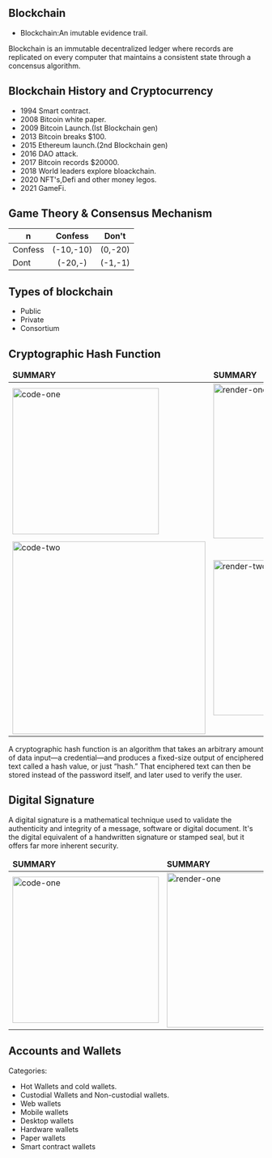 ## Blockchain

* Blockchain:An imutable evidence trail.

Blockchain is an immutable decentralized ledger where records are replicated on every computer that maintains a consistent state through a concensus algorithm.

## Blockchain History and Cryptocurrency
* 1994 Smart contract.
* 2008 Bitcoin white paper.
* 2009 Bitcoin Launch.(Ist Blockchain gen) 
* 2013 Bitcoin breaks $100.
* 2015 Ethereum launch.(2nd Blockchain gen)
* 2016 DAO attack.
* 2017 Bitcoin records $20000.
* 2018 World leaders explore bloackchain.
* 2020 NFT's,Defi and other money legos.
* 2021 GameFi.

## Game Theory & Consensus Mechanism

**n** |**Confess** | **Don't** |
----------|:----------:| :----------:
Confess | (-10,-10)| (0,-20)
Dont | (-20,-) |(-1,-1)

## Types of blockchain

* Public
* Private
* Consortium

## Cryptographic Hash Function
<table>
	<thead>
		<td>
			<b>SUMMARY</b>
		</td>
		<td>
			<b>SUMMARY</b>
		</td>
	</thead>
	<tr>
		<td>
			<img width="289" alt="code-one" src="https://sectigostore.com/blog/wp-content/uploads/2020/12/hash-function-in-cryptography-1024x440.png">
		</td>
		<td>
			<img width="306" alt="render-one" src="https://bitpanda-academy.imgix.net/null2f03b7ef-563b-40b1-9c27-77b5856f2c0c/bitpanda-academy-intermediate-19-hash-function-infographic.png?auto=compress%2Cformat&fit=min&fm=jpg&q=80&w=2100">
		</td>
	</tr>
	<tr>
		<td>
			<img width="381" alt="code-two" src="https://www.researchgate.net/publication/322094216/figure/fig1/AS:608783873101825@1522156794518/Cryptographic-hash-function-Formally-a-hash-function-can-be-shown-as-0-1.png">
		</td>
		<td>
			<img width="307" alt="render-two" src="https://freecontent.manning.com/wp-content/uploads/Rosenbaum_CHaB_02.png">
		</td>
	</tr>
</table>

A cryptographic hash function is an algorithm that takes an arbitrary amount of data input—a credential—and produces a fixed-size output of enciphered text called a hash value, or just “hash.” That enciphered text can then be stored instead of the password itself, and later used to verify the user.

## Digital Signature
A digital signature is a mathematical technique used to validate the authenticity and integrity of a message, software or digital document. It's the digital equivalent of a handwritten signature or stamped seal, but it offers far more inherent security.

<table>
	<thead>
		<td>
			<b>SUMMARY</b>
		</td>
		<td>
			<b>SUMMARY</b>
		</td>
	</thead>
	<tr>
		<td>
			<img width="289" alt="code-one" src="https://i.pinimg.com/originals/41/d8/fd/41d8fdc06edc2ff3a0414c2b29c0c353.jpg">
		</td>
		<td>
			<img width="306" alt="render-one" src="https://pongafrica.com/wp-content/uploads/2020/04/how-it-works.png">
		</td>
	</tr>
	
</table>

## Accounts and Wallets
Categories:
* Hot Wallets and cold wallets.
* Custodial Wallets and Non-custodial wallets.
* Web wallets
* Mobile wallets
* Desktop wallets
* Hardware wallets
* Paper wallets
* Smart contract wallets






